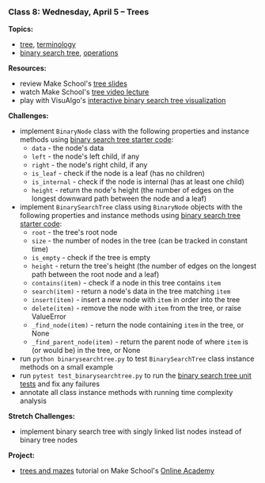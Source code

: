 ### Class 8: Wednesday, April 5 – Trees

**Topics:**
- [tree], [terminology]
- [binary search tree], [operations][bst operations]

**Resources:**
- review Make School's [tree slides]
- watch Make School's [tree video lecture]
- play with VisuAlgo's [interactive binary search tree visualization][visualgo bst]

**Challenges:**
- implement `BinaryNode` class with the following properties and instance methods using [binary search tree starter code]:
    - `data` - the node's data
    - `left` - the node's left child, if any
    - `right` - the node's right child, if any
    - `is_leaf` - check if the node is a leaf (has no children)
    - `is_internal` - check if the node is internal (has at least one child)
    - `height` - return the node's height (the number of edges on the longest downward path between the node and a leaf)
- implement `BinarySearchTree` class using `BinaryNode` objects with the following properties and instance methods using [binary search tree starter code]:
    - `root` - the tree's root node
    - `size` - the number of nodes in the tree (can be tracked in constant time)
    - `is_empty` - check if the tree is empty
    - `height` - return the tree's height (the number of edges on the longest path between the root node and a leaf)
    - `contains(item)` - check if a node in this tree contains `item`
    - `search(item)` - return a node's data in the tree matching `item`
    - `insert(item)` - insert a new node with `item` in order into the tree
    - `delete(item)` - remove the node with `item` from the tree, or raise ValueError
    - `_find_node(item)` - return the node containing `item` in the tree, or None
    - `_find_parent_node(item)` - return the parent node of where `item` is (or would be) in the tree, or None
- run `python binarysearchtree.py` to test `BinarySearchTree` class instance methods on a small example
- run `pytest test_binarysearchtree.py` to run the [binary search tree unit tests] and fix any failures
- annotate all class instance methods with running time complexity analysis

**Stretch Challenges:**
- implement binary search tree with singly linked list nodes instead of binary tree nodes

**Project:**
- [trees and mazes] tutorial on Make School's [Online Academy]

[tree]: https://en.wikipedia.org/wiki/Tree_(data_structure)
[terminology]: https://en.wikipedia.org/wiki/Tree_(data_structure)#Terminology_used_in_trees
[binary search tree]: https://en.wikipedia.org/wiki/Binary_search_tree
[bst operations]: https://en.wikipedia.org/wiki/Binary_search_tree#Operations

[tree slides]: slides/Trees.pdf
[tree video lecture]: https://www.youtube.com/watch?v=Yr3y78d2KYI
[visualgo bst]: https://visualgo.net/bst

[binary search tree starter code]: source/binarysearchtree.py
[binary search tree unit tests]: source/test_binarysearchtree.py

[trees and mazes]: http://make.sc/oa-trees-and-mazes
[Online Academy]: https://www.makeschool.com/academy
